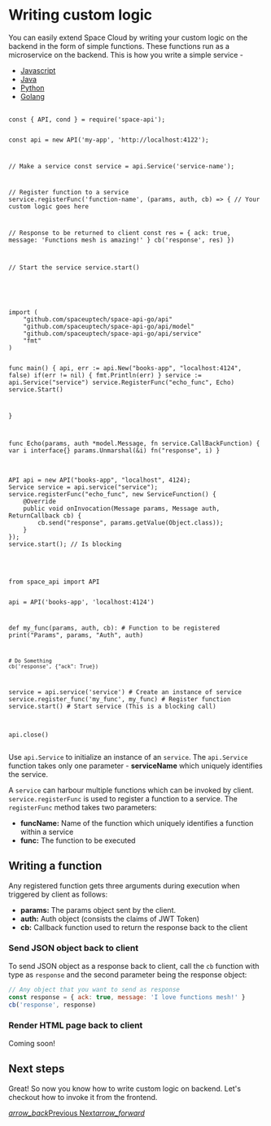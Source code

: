 # Writing custom logic

You can easily extend Space Cloud by writing your custom logic on the backend in the form of simple functions. These functions run as a microservice on the backend. This is how you write a simple service -

 <div class="row tabs-wrapper">
  <div class="col s12" style="padding:0">
    <ul class="tabs">
      <li class="tab col s2"><a class="active" href="#service-js">Javascript</a></li>
      <li class="tab col s2"><a href="#service-java">Java</a></li>
      <li class="tab col s2"><a href="#service-python">Python</a></li>
      <li class="tab col s2"><a href="#service-golang">Golang</a></li>
    </ul>
  </div>
  <div id="service-js" class="col s12" style="padding:0">
    <pre>
      <code>
const { API, cond } = require('space-api');

const api = new API('my-app', 'http://localhost:4122');

// Make a service
const service = api.Service('service-name');

// Register function to a service
service.registerFunc('function-name', (params, auth, cb) => {
  // Your custom logic goes here

  // Response to be returned to client
  const res = { ack: true, message: 'Functions mesh is amazing!' }
  cb('response', res)
})

// Start the service
service.start()      
      </code>
    </pre>
  </div>
  <div id="service-golang" class="col s12" style="padding:0">
    <pre>
      <code>
import (
	"github.com/spaceuptech/space-api-go/api"
	"github.com/spaceuptech/space-api-go/api/model"
	"github.com/spaceuptech/space-api-go/api/service"
	"fmt"
)

func main() {
	api, err := api.New("books-app", "localhost:4124", false)
	if(err != nil) {
		fmt.Println(err)
	}
	service := api.Service("service")
	service.RegisterFunc("echo_func", Echo)
	service.Start()
	
}

func Echo(params, auth *model.Message, fn service.CallBackFunction) {
	var i interface{}
	params.Unmarshal(&i)
	fn("response", i)
}
      </code>
    </pre>
  </div>
  <div id="service-java" class="col s12" style="padding:0">
    <pre>
      <code class="java">
API api = new API("books-app", "localhost", 4124);
Service service = api.service("service");
service.registerFunc("echo_func", new ServiceFunction() {
    @Override
    public void onInvocation(Message params, Message auth, ReturnCallback cb) {
        cb.send("response", params.getValue(Object.class));
    }
});
service.start(); // Is blocking
      </code>
    </pre>
  </div>
 <div id="service-python" class="col s12" style="padding:0">
    <pre>
      <code class="python">
from space_api import API

api = API('books-app', 'localhost:4124')


def my_func(params, auth, cb):  # Function to be registered
    print("Params", params, "Auth", auth)

    # Do Something
    cb('response', {"ack": True})


service = api.service('service')  # Create an instance of service
service.register_func('my_func', my_func)  # Register function
service.start()  # Start service (This is a blocking call)

api.close()
      </code>
    </pre>
  </div>
</div>

Use `api.Service` to initialize an instance of an `service`. The `api.Service` function takes only one parameter - **serviceName** which uniquely identifies the service. 

A `service` can harbour multiple functions which can be invoked by client. `service.registerFunc` is used to register a function to a service. The `registerFunc` method takes two parameters:
- **funcName:** Name of the function which uniquely identifies a function within a service
- **func:** The function to be executed

## Writing a function

Any registered function gets three arguments during execution when triggered by client as follows:   

- **params:** The params object sent by the client.
- **auth:** Auth object (consists the claims of JWT Token)
- **cb:** Callback function used to return the response back to the client

### Send JSON object back to client
To send JSON object as a response back to client, call the `cb` function with type as `response` and the second parameter being the response object: 
```js
// Any object that you want to send as response
const response = { ack: true, message: 'I love functions mesh!' } 
cb('response', response)
```

### Render HTML page back to client
Coming soon!

## Next steps

Great! So now you know how to write custom logic on backend. Let's checkout how to invoke it from the frontend.

<div class="btns-wrapper">
  <a href="/docs/functions/overview" class="waves-effect waves-light btn primary-btn-border btn-small">
    <i class="material-icons btn-with-icon">arrow_back</i>Previous
  </a>
  <a href="/docs/functions/client" class="waves-effect waves-light btn primary-btn-fill btn-small">
    Next<i class="material-icons btn-with-icon">arrow_forward</i>
  </a>
</div> 